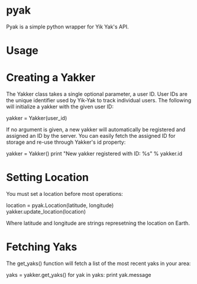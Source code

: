 pyak
====

Pyak is a simple python wrapper for Yik Yak's API.

Usage
===

Creating a Yakker
==

The Yakker class takes a single optional parameter, a user ID. User IDs are the unique identifier used by Yik-Yak to track individual users. The following will initialize a yakker with the given user ID:

yakker = Yakker(user_id)

If no argument is given, a new yakker will automatically be registered and assigned an ID by the server. You can easily fetch the assigned ID for storage and re-use through Yakker's id property:

yakker = Yakker()
print "New yakker registered with ID: %s" % yakker.id

Setting Location
==

You must set a location before most operations:

location = pyak.Location(latitude, longitude)
yakker.update_location(location)

Where latitude and longitude are strings represetning the location on Earth.

Fetching Yaks
==

The get_yaks() function will fetch a list of the most recent yaks in your area:

yaks = yakker.get_yaks()
for yak in yaks:
  print yak.message
